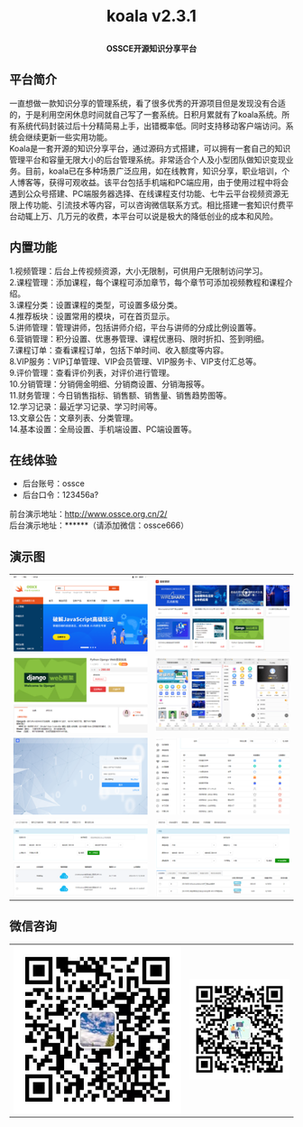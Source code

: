<h1 align="center" style="margin: 30px 0 30px; font-weight: bold;">koala v2.3.1</h1>
<h4 align="center">OSSCE开源知识分享平台</h4>

## 平台简介

一直想做一款知识分享的管理系统，看了很多优秀的开源项目但是发现没有合适的，于是利用空闲休息时间就自己写了一套系统。日积月累就有了koala系统。所有系统代码封装过后十分精简易上手，出错概率低。同时支持移动客户端访问。系统会继续更新一些实用功能。  <br>
Koala是一套开源的知识分享平台，通过源码方式搭建，可以拥有一套自己的知识管理平台和容量无限大小的后台管理系统。非常适合个人及小型团队做知识变现业务。目前，koala已在多种场景广泛应用，如在线教育，知识分享，职业培训，个人博客等，获得可观收益。该平台包括手机端和PC端应用，由于使用过程中将会遇到公众号搭建、PC端服务器选择、在线课程支付功能、七牛云平台视频资源无限上传功能、引流技术等内容，可以咨询微信联系方式。相比搭建一套知识付费平台动辄上万、几万元的收费，本平台可以说是极大的降低创业的成本和风险。

## 内置功能

1.视频管理：后台上传视频资源，大小无限制，可供用户无限制访问学习。  <br>
2.课程管理：添加课程，每个课程可添加章节，每个章节可添加视频教程和课程介绍。  <br>
3.课程分类：设置课程的类型，可设置多级分类。<br>
4.推荐板块：设置常用的模块，可在首页显示。<br>
5.讲师管理：管理讲师，包括讲师介绍，平台与讲师的分成比例设置等。<br>
6.营销管理：积分设置、优惠券管理、课程优惠码、限时折扣、签到明细。<br>
7.课程订单：查看课程订单，包括下单时间、收入额度等内容。<br>
8.VIP服务：VIP订单管理、VIP会员管理、VIP服务卡、VIP支付汇总等。<br>
9.评价管理：查看评价列表，对评价进行管理。<br>
10.分销管理：分销佣金明细、分销商设置、分销海报等。<br>
11.财务管理：今日销售指标、销售额、销售量、销售趋势图等。<br>
12.学习记录：最近学习记录、学习时间等。<br>
13.文章公告：文章列表、分类管理。<br>
14.基本设置：全局设置、手机端设置、PC端设置等。<br>

## 在线体验

- 后台账号：ossce
- 后台口令：123456a?

前台演示地址：http://www.ossce.org.cn/2/  
后台演示地址：******（请添加微信：ossce666）

## 演示图

<table>
    <tr>
        <td><img src="https://github.com/ossce/koala/blob/main/image/%E5%89%8D%E5%8F%B001.png?raw=true"/></td>
        <td><img src="https://github.com/ossce/koala/blob/main/image/%E5%89%8D%E5%8F%B002.png?raw=true"/></td>
    </tr>
    <tr>
        <td><img src="https://github.com/ossce/koala/blob/main/image/%E5%89%8D%E5%8F%B003.png?raw=true"/></td>
        <td><img src="https://github.com/ossce/koala/blob/main/image/%E5%89%8D%E5%8F%B004.png?raw=true"/></td>
    </tr>
    <tr>
        <td><img src="https://github.com/ossce/koala/blob/main/image/%E5%90%8E%E5%8F%B001.png?raw=true"/></td>
        <td><img src="https://github.com/ossce/koala/blob/main/image/%E5%90%8E%E5%8F%B002.png?raw=true"/></td>
    </tr>
	<tr>
        <td><img src="https://github.com/ossce/koala/blob/main/image/%E5%90%8E%E5%8F%B003.png?raw=true"/></td>
        <td><img src="https://github.com/ossce/koala/blob/main/image/%E5%90%8E%E5%8F%B004.png?raw=true"/></td>
    </tr>	 
</table>


## 微信咨询

<table>
    <tr>
        <td><img src="https://github.com/ossce/koala/blob/main/image/%E5%BE%AE%E4%BF%A1%E5%90%8D%EF%BC%9Aossce666.jpg?raw=true"/></td>
        <td><img src="https://github.com/ossce/koala/blob/main/image/%E5%85%AC%E4%BC%97%E5%8F%B7%E5%B9%B3%E5%8F%B0-%E6%89%8B%E6%9C%BA%E7%89%88.jpg?raw=true"/></td>
    </tr>	 
</table>
